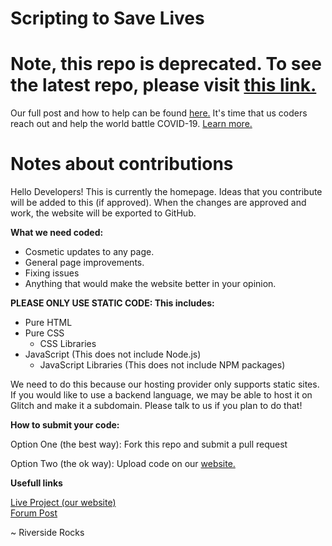 # Scripting to Save Lives
# Note, this repo is deprecated. To see the latest repo, please visit <a href="github.com/scriptingtosavelives/scriptingtosavelives">this link.</a>
Our full post and how to help can be found <a href="https://support.glitch.com/t/scripting-to-save-lives-we-need-your-help/21753">here.</a>
It's time that us coders reach out and help the world battle COVID-19. <a href="https://scriptingtosavelives.com">Learn more.</a>

# Notes about contributions

Hello Developers! This is currently the homepage.
Ideas that you contribute will be added to this (if approved). When the changes are
approved and work, the website will be exported to GitHub.

**What we need coded:**

- Cosmetic updates to any page.
- General page improvements.
- Fixing issues
- Anything that would make the website better in your opinion.

**PLEASE ONLY USE STATIC CODE: This includes:**

- Pure HTML
- Pure CSS
  - CSS Libraries
- JavaScript (This does not include Node.js)
  - JavaScript Libraries (This does not include NPM packages)

We need to do this because our hosting
provider only supports static sites. If you would like to use a backend
language, we may be able to host it on Glitch and make it a subdomain.
Please talk to us if you plan to do that!

**How to submit your code:**

Option One (the best way): Fork this repo and submit a pull request

Option Two (the ok way): Upload code on our <a href="https://developers.scriptingtosavelives.com/code/">website.</a>

**Usefull links**

<a href="https://scriptingtosavelives.com">Live Project (our website)</a>
<br>
<a href="https://support.glitch.com/t/mega-thread-scriptingtosavelives-com-we-need-your-help/21753">Forum Post</a>

~ Riverside Rocks
